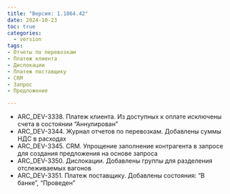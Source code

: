 ```yaml
---
title: "Версия: 1.1064.42"
date: 2024-10-23
toc: true
categories:
  - version
tags:
- Отчеты по перевозкам
- Платеж клиента
- Дислокации
- Платеж поставщику
- CRM
- Запрос
- Предложение

---
```


-   ARC_DEV-3338. Платеж клиента. Из доступных к оплате исключены счета в состоянии “Аннулирован”
-   ARC_DEV-3344. Журнал отчетов по перевозкам. Добавлены суммы НДС в расходах
-   ARC_DEV-3345. CRM. Упрощение заполнение контрагента в запросе для создания предложения на основе запроса
-   ARC_DEV-3350. Дислокации. Добавлены группы для разделения отслеживаемых вагонов
-   ARC_DEV-3351. Платеж поставщику. Добавлены состояния: “В банке”, “Проведен”
